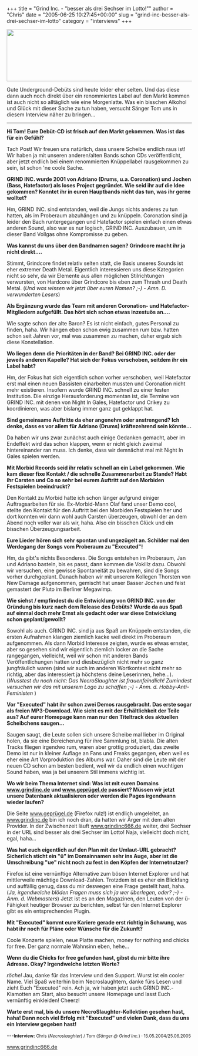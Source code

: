 +++
title = "Grind Inc. - \"besser als drei Sechser im Lotto!\""
author = "Chris"
date = "2005-06-25 10:27:45+00:00"
slug = "grind-inc-besser-als-drei-sechser-im-lotto"
category = "interviews"
+++

<img src="http://necroslaughter.de/wp-content/uploads/2010/11/Grind-Inc.-Logo.jpg" alt="" title="Grind Inc. - Logo" width="550" height="142" class="alignnone size-full wp-image-3227" />

Gute Underground-Debüts sind heute leider eher selten. Und das diese dann auch noch direkt über ein renommiertes Label auf den Markt kommen ist auch nicht so alltäglich wie eine Morgenlatte. Was ein bisschen Alkohol und Glück mit dieser Sache zu tun haben, versucht Sänger Tom uns in diesem Interview näher zu bringen... 

---

**Hi Tom! Eure Debüt-CD ist frisch auf den Markt gekommen. Was ist das für ein Gefühl?**

Tach Post! Wir freuen uns natürlich, dass unsere Scheibe endlich raus ist! Wir haben ja mit unseren anderen/alten Bands schon CDs veröffentlicht, aber jetzt endlich bei einem renommierten Knüppellabel rausgekommen zu sein, ist schon 'ne coole Sache.

**GRIND INC. wurde 2001 von Adriano (Drums, u.a. Coronation) und Jochen (Bass, Hatefactor) als loses Project gegründet. Wie seid ihr auf die Idee gekommen? Konntet ihr in euren Hauptbands nicht das tun, was ihr gerne wolltet?**

Hm, GRIND INC. sind entstanden, weil die Jungs nichts anderes zu tun hatten, als im Proberaum abzuhängen und zu knüppeln. Coronation sind ja leider den Bach runtergegangen und Hatefactor spielen einfach einen etwas anderen Sound, also war es nur logisch, GRIND INC. Auszubauen, um in dieser Band Vollgas ohne Kompromisse zu geben.

**Was kannst du uns über den Bandnamen sagen? Grindcore macht ihr ja nicht direkt....**

Stimmt, Grindcore findet relativ selten statt, die Basis unseres Sounds ist eher extremer Death Metal. Eigentlich interessieren uns diese Kategorien nicht so sehr, da wir Elemente aus allen möglichen Stilrichtungen verwursten, von Hardcore über Grindcore bis eben zum Thrash und Death Metal. (_Und was wissen wir jetzt über euren Namen? ;-) - Amn. D. verwunderten Lesers_)
 
**Als Ergänzung wurde das Team mit anderen Coronation- und Hatefactor-Mitgliedern aufgefüllt. Das hört sich schon etwas inzestuös an....**

Wie sagte schon der alte Baron? Es ist nicht einfach, gutes Personal zu finden, haha. Wir hängen eben schon ewig zusammen rum bzw. hatten schon seit Jahren vor, mal was zusammen zu machen, daher ergab sich diese Konstellation.

**Wo liegen denn die Prioritäten in der Band? Bei GRIND INC. oder der jeweils anderen Kapelle? Hat sich der Fokus verschoben, seitdem ihr ein Label habt?**

Hm, der Fokus hat sich eigentlich schon vorher verschoben, weil Hatefactor erst mal einen neuen Bassisten einarbeiten mussten und Coronation nicht mehr existieren. Insofern wurde GRIND INC. schnell zu einer festen Institution. Die einzige Herausforderung momentan ist, die Termine von GRIND INC. mit denen von Night In Gales, Hatefactor und Crikey zu koordinieren, was aber bislang immer ganz gut geklappt hat.

**Sind gemeinsame Auftritte da eher angenehm oder anstrengend? Ich denke, dass es vor allem für Adriano (Drums) kräftezehrend sein könnte...**

Da haben wir uns zwar zunächst auch einige Gedanken gemacht, aber im Endeffekt wird das schon klappen, wenn er nicht gleich zweimal hintereinander ran muss. Ich denke, dass wir demnächst mal mit Night In Gales spielen werden.

**Mit Morbid Records seid ihr relativ schnell an ein Label gekommen. Wie kam dieser fixe Kontakt / die schnelle Zusammenarbeit zu Stande? Habt ihr Carsten und Co so sehr bei eurem Auftritt auf den Morbiden Festspielen beeindruckt?**

Den Kontakt zu Morbid hatte ich schon länger aufgrund einiger Auftragsarbeiten für sie. Ex-Morbid-Mann Olaf fand unser Demo cool, stellte den Kontakt für den Auftritt bei den Morbiden Festspielen her und dort konnten wir dann wohl auch Carsten überzeugen, obwohl der an dem Abend noch voller war als wir, haha. Also ein bisschen Glück und ein bisschen Überzeugungsarbeit.

**Eure Lieder hören sich sehr spontan und ungezügelt an. Schilder mal den Werdegang der Songs vom Proberaum zu "Executed"!**

Hm, da gibt's nichts Besonderes. Die Songs entstehen im Proberaum, Jan und Adriano basteln, bis es passt, dann kommen die Vokillz dazu. Obwohl wir versuchen, eine gewisse Spontaneität zu bewahren, sind die Songs vorher durchgeplant. Danach haben wir mit unserem Kollegen Thorsten von New Damage aufgenommen, gemischt hat unser Basser Jochen und feist gemastert der Pluto im Berliner Megawimp.

**Wie siehst / empfindest du die Entwicklung von GRIND INC. von der Gründung bis kurz nach dem Release des Debüts? Wurde da aus Spaß auf einmal doch mehr Ernst als gedacht oder war diese Entwicklung schon geplant/gewollt?**

Sowohl als auch. GRIND INC. sind ja aus Spaß am Knüppeln entstanden, die ersten Aufnahmen klangen ziemlich kacke weil direkt im Proberaum aufgenommen. Als dann Morbid Interesse zeigten, wurde es etwas ernster, aber so gesehen sind wir eigentlich ziemlich locker an die Sache rangegangen, vielleicht, weil wir schon mit anderen Bands Veröffentlichungen hatten und diesbezüglich nicht mehr so ganz jungfräulich waren (sind wir auch im anderen Wortkontext nicht mehr so richtig, aber das interessiert ja höchstens deine Leserinnen, hehe...). (_Wusstest du noch nicht: Das NecroSlaughter ist frauenfeindlich! Zumindest versuchen wir das mit unserem Logo zu schaffen ;-) - Anm. d. Hobby-Anti-Feministen_ )

**Vor "Executed" habt ihr schon zwei Demos rausgebracht. Das erste sogar als freien MP3-Download. Wie sieht es mit der Erhältlichkeit der Teile aus? Auf eurer Homepage kann man nur den Titeltrack des aktuellen Scheibchens saugen...**

Saugen saugt, die Leute sollen sich unsere Scheibe mal lieber im Original holen, da sie eine Bereicherung für ihre Sammlung ist, blabla. Die alten Tracks fliegen irgendwo rum, waren aber grottig produziert, das zweite Demo ist nur in kleiner Auflage an Fans und Freaks gegangen, eben weil es eher eine Art Vorproduktion des Albums war. Daher sind die Leute mit der neuen CD schon am besten bedient, weil wir da endlich einen wuchtigen Sound haben, was ja bei unserem Stil immens wichtig ist.

**Wo wir beim Thema Internet sind: Was ist mit euren Domains www.grindinc.de und www.geprügel.de passiert? Müssen wir jetzt unsere Datenbank aktualisieren oder werden die Pages irgendwann wieder laufen?**

Die Seite www.geprügel.de (Firefox rulz!) ist endlich umgeleitet, an www.grindinc.de bin ich noch dran, da hatten wir Ärger mit dem alten Provider. In der Zwischenzeit läuft www.grindinc666.de weiter, drei Sechser in der URL sind besser als drei Sechser im Lotto! Naja, vielleicht doch nicht, egal, haha...

**Was hat euch eigentlich auf den Plan mit der Umlaut-URL gebracht? Sicherlich sticht ein "ü" im Domainnamen sehr ins Auge, aber ist die Umschreibung "ue" nicht noch zu fest in den Köpfen der Internetnutzer?**

Firefox ist eine vernünftige Alternative zum bösen Internet Explorer und hat mittlerweile mächtige Download-Zahlen. Trotzdem ist es eher ein Blickfang und auffällig genug, dass du mir deswegen eine Frage gestellt hast, haha. (_Ja, irgendwelche blöden Fragen muss sich ja wer überlegen, oder? ;-) - Anm. d. Webmasters_) Jetzt ist es an den Magazinen, den Leuten von der ü-Fähigkeit heutiger Browser zu berichten, selbst für den Internet Explorer gibt es ein entsprechendes Plugin.

**Mit "Executed" kommt eure Kariere gerade erst richtig in Schwung, was habt ihr noch für Pläne oder Wünsche für die Zukunft?**

Coole Konzerte spielen, neue Platte machen, money for nothing and chicks for free. Der ganz normale Wahnsinn eben, hehe...

**Wenn du die Chicks for free gefunden hast, gibst du mir bitte ihre Adresse. Okay? Irgendwelche letzten Worte?**

*röchel* Jau, danke für das Interview und den Support. Wurst ist ein cooler Name. Viel Spaß weiterhin beim Necroslaughtern, danke fürs Lesen und zieht Euch "Executed" rein. Ach ja, wir haben jetzt auch GRIND INC.-Klamotten am Start, also besucht unsere Homepage und lasst Euch vernünftig einkleiden! Cheerz!

**Warte erst mal, bis du unsere NecroSlaughter-Kollektion gesehen hast, haha! Dann noch viel Erfolg mit "Executed" und vielen Dank, dass du uns ein Interview gegeben hast!**

---<small>**Interview:** Chris (_Necroslaughter_) / Tom (_Sänger @ Grind Inc._) &middot; 15.05.2004/25.06.2005 </small>

<a href="http://www.grindinc666.de">www.grindinc666.de</a> 
